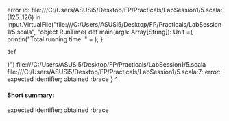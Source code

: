 error id: file:///C:/Users/ASUSi5/Desktop/FP/Practicals/LabSession1/5.scala:[125..126) in Input.VirtualFile("file:///C:/Users/ASUSi5/Desktop/FP/Practicals/LabSession1/5.scala", "object RunTime{
    def main(args: Array[String]): Unit ={
        println("Total running time: " + );
    }

    def 
}")
file:///C:/Users/ASUSi5/Desktop/FP/Practicals/LabSession1/5.scala
file:///C:/Users/ASUSi5/Desktop/FP/Practicals/LabSession1/5.scala:7: error: expected identifier; obtained rbrace
}
^
#### Short summary: 

expected identifier; obtained rbrace